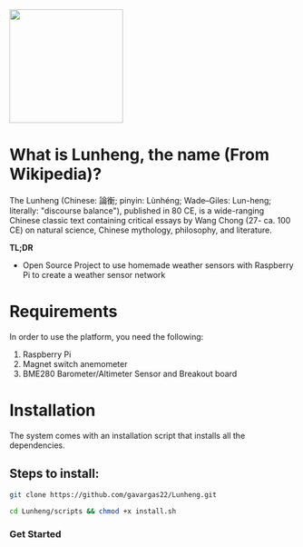 <a href="https://gavargas22.github.io/lunheng">
  <img width="200" heigth="200" src="">
</a>

# What is Lunheng, the name (From Wikipedia)?
The Lunheng (Chinese: 論衡; pinyin: Lùnhéng; Wade–Giles: Lun-heng; literally: "discourse balance"), published in 80 CE, is a wide-ranging Chinese classic text containing critical essays by Wang Chong (27- ca. 100 CE) on natural science, Chinese mythology, philosophy, and literature.

**TL;DR**

* Open Source Project to use homemade weather sensors with Raspberry Pi to create a weather sensor network

# Requirements
In order to use the platform, you need the following:

1. Raspberry Pi
2. Magnet switch anemometer
3. BME280 Barometer/Altimeter Sensor and Breakout board

# Installation

The system comes with an installation script that installs all the dependencies.

## Steps to install:

``` bash
git clone https://github.com/gavargas22/Lunheng.git
```
```bash
cd Lunheng/scripts && chmod +x install.sh
```

### Get Started
